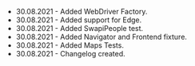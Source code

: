 
* 30.08.2021 - Added WebDriver Factory.
* 30.08.2021 - Added support for Edge.
* 30.08.2021 - Added SwapiPeople test.
* 30.08.2021 - Added Navigator and Frontend fixture.
* 30.08.2021 - Added Maps Tests.
* 30.08.2021 - Changelog created.
